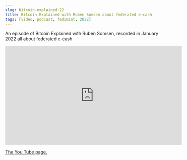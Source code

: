 ```yaml
---
slug: bitcoin-explained-22
title: Bitcoin Explained with Ruben Somsen about federated e-cash
tags: [video, podcast, fedimint, 2022]
---
```


An episode of Bitcoin Explained with Ruben Somsen, recorded in January 2022 all about federated e-cash

<iframe width="560" height="315" src="https://www.youtube.com/embed/alyYNIX0m3o" title="YouTube video player" frameborder="0" allow="accelerometer; autoplay; clipboard-write; encrypted-media; gyroscope; picture-in-picture" allowfullscreen></iframe>

[The You Tube page.](https://www.youtube.com/watch?v=alyYNIX0m3o)
